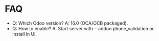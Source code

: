 # FAQ

- Q: Which Odoo version? A: 16.0 (OCA/OCB packaged).
- Q: How to enable? A: Start server with --addon phone_validation or install in UI.
